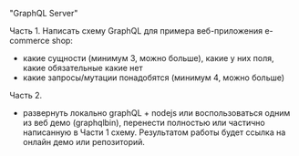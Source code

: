"GraphQL Server"

Часть 1.
Написать схему GraphQL для примера веб-приложения e-commerce shop:
- какие сущности (минимум 3, можно больше), какие у них поля, какие обязательные какие нет
- какие запросы/мутации понадобятся (минимум 4, можно больше)

Часть 2.
- развернуть локально graphQL + nodejs или воспользоваться одним из веб демо (graphqlbin), перенести полностью или частично написанную в Части 1 схему.
Результатом работы будет ссылка на онлайн демо или репозиторий.
